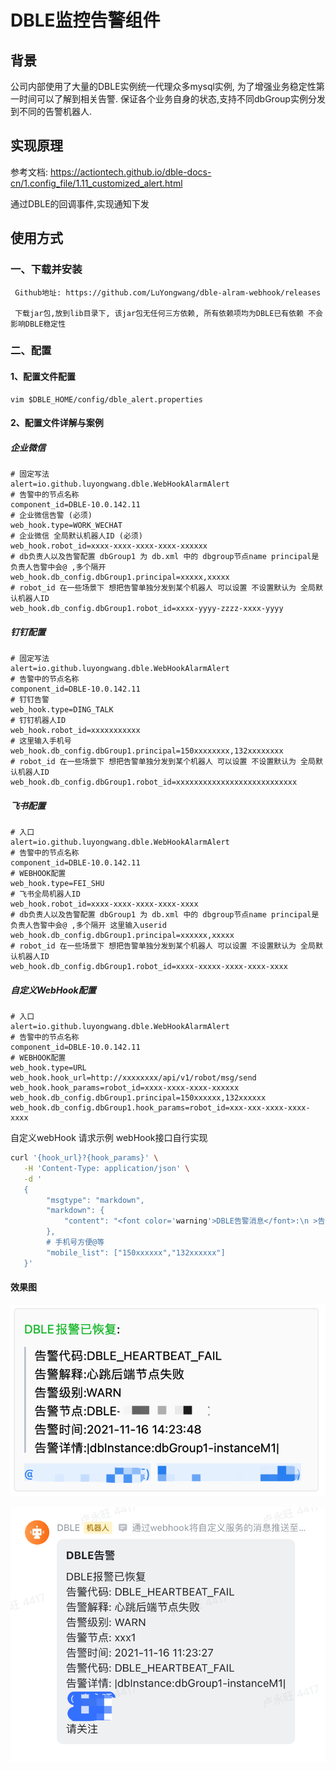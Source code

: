 # DBLE监控告警组件

## 背景

公司内部使用了大量的DBLE实例统一代理众多mysql实例, 为了增强业务稳定性第一时间可以了解到相关告警. 保证各个业务自身的状态,支持不同dbGroup实例分发到不同的告警机器人.

## 实现原理

参考文档: https://actiontech.github.io/dble-docs-cn/1.config_file/1.11_customized_alert.html

通过DBLE的回调事件,实现通知下发

## 使用方式

### 一、下载并安装

     Github地址: https://github.com/LuYongwang/dble-alram-webhook/releases

	 下载jar包,放到lib目录下, 该jar包无任何三方依赖, 所有依赖项均为DBLE已有依赖 不会影响DBLE稳定性

### 二、配置

#### 1、配置文件配置

```shell
vim $DBLE_HOME/config/dble_alert.properties
```

#### 2、配置文件详解与案例

##### 企业微信

```properties
# 固定写法
alert=io.github.luyongwang.dble.WebHookAlarmAlert
# 告警中的节点名称
component_id=DBLE-10.0.142.11
# 企业微信告警 (必须)
web_hook.type=WORK_WECHAT
# 企业微信 全局默认机器人ID (必须)
web_hook.robot_id=xxxx-xxxx-xxxx-xxxx-xxxxxx
# db负责人以及告警配置 dbGroup1 为 db.xml 中的 dbgroup节点name principal是负责人告警中会@ ,多个隔开
web_hook.db_config.dbGroup1.principal=xxxxx,xxxxx
# robot_id 在一些场景下 想把告警单独分发到某个机器人 可以设置 不设置默认为 全局默认机器人ID
web_hook.db_config.dbGroup1.robot_id=xxxx-yyyy-zzzz-xxxx-yyyy

```



##### 钉钉配置

```properties
# 固定写法
alert=io.github.luyongwang.dble.WebHookAlarmAlert
# 告警中的节点名称
component_id=DBLE-10.0.142.11
# 钉钉告警
web_hook.type=DING_TALK
# 钉钉机器人ID
web_hook.robot_id=xxxxxxxxxxx
# 这里输入手机号
web_hook.db_config.dbGroup1.principal=150xxxxxxxx,132xxxxxxxx
# robot_id 在一些场景下 想把告警单独分发到某个机器人 可以设置 不设置默认为 全局默认机器人ID
web_hook.db_config.dbGroup1.robot_id=xxxxxxxxxxxxxxxxxxxxxxxxxxx
```

##### 飞书配置

```properties
# 入口
alert=io.github.luyongwang.dble.WebHookAlarmAlert
# 告警中的节点名称
component_id=DBLE-10.0.142.11
# WEBHOOK配置
web_hook.type=FEI_SHU
# 飞书全局机器人ID
web_hook.robot_id=xxxx-xxxx-xxxx-xxxx-xxxx
# db负责人以及告警配置 dbGroup1 为 db.xml 中的 dbgroup节点name principal是负责人告警中会@ ,多个隔开 这里输入userid
web_hook.db_config.dbGroup1.principal=xxxxxx,xxxxx
# robot_id 在一些场景下 想把告警单独分发到某个机器人 可以设置 不设置默认为 全局默认机器人ID
web_hook.db_config.dbGroup1.robot_id=xxxx-xxxxx-xxxx-xxxx-xxxx

```

##### 自定义WebHook配置

```properties
# 入口
alert=io.github.luyongwang.dble.WebHookAlarmAlert
# 告警中的节点名称
component_id=DBLE-10.0.142.11
# WEBHOOK配置
web_hook.type=URL
web_hook.hook_url=http://xxxxxxxx/api/v1/robot/msg/send
web_hook.hook_params=robot_id=xxxx-xxxx-xxxx-xxxxxx
web_hook.db_config.dbGroup1.principal=150xxxxxx,132xxxxxx
web_hook.db_config.dbGroup1.hook_params=robot_id=xxx-xxx-xxxx-xxxx-xxxx

```

自定义webHook 请求示例 webHook接口自行实现
``` bash
curl '{hook_url}?{hook_params}' \
   -H 'Content-Type: application/json' \
   -d '
   {
        "msgtype": "markdown",
        "markdown": {
            "content": "<font color='warning'>DBLE告警消息</font>:\n >告警代码:DBLE_HEARTBEAT_FAIL\n >告警解释:心跳后端节点失败\n >告警级别:WARN\n >告警节点:xxx\n >告警时间:2020-10-15 21:48:11\n >告警详情:|dbInstance:dbGroup1-instanceM1|"
        },
        # 手机号方便@等
        "mobile_list": ["150xxxxxx","132xxxxxx"]
   }'
```

#### 效果图

![企业微信](./image/wechat.png)

![飞书](./image/feishu.png)
